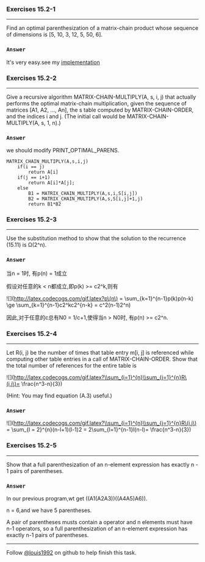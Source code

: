 ### Exercises 15.2-1
***
Find an optimal parenthesization of a matrix-chain product whose sequence of dimensions is [5, 10, 3, 12, 5, 50, 6].
### `Answer`
It's very easy.see my [implementation](./Matrix-chain-multiplication.c)

### Exercises 15.2-2
***
Give a recursive algorithm MATRIX-CHAIN-MULTIPLY(A, s, i, j) that actually performs the optimal matrix-chain multiplication, given the sequence of matrices [A1, A2, ..., An], the s table computed by MATRIX-CHAIN-ORDER, and the indices i and j. (The initial call would be MATRIX-CHAIN-MULTIPLY(A, s, 1, n).)

### `Answer`
we should modify PRINT_OPTIMAL_PARENS.
	
	MATRIX_CHAIN_MULTIPLY(A,s,i,j)
		if(i == j)
			return A[i]
		if(j == i+1)
			return A[i]*A[j];
		else
			B1 = MATRIX_CHAIN_MULTIPLY(A,s,i,S[i,j])
			B2 = MATRIX_CHAIN_MULTIPLY(A,s,S[i,j]+1,j)
			return B1*B2

### Exercises 15.2-3
***
Use the substitution method to show that the solution to the recurrence (15.11) is Ω(2^n).### `Answer`
当n = 1时, 有p(n) = 1成立

假设对任意的k < n都成立,即p(k) >= c2^k,则有

![](http://latex.codecogs.com/gif.latex?p\(n\) = \\sum_{k=1}^{n-1}p\(k\)p\(n-k\) \\ge \\sum_{k=1}^{n-1}c2^kc2^{n-k} = c^2\(n-1\)2^n)
				
因此,对于任意的c总有N0 = 1/c+1,使得当n > N0时, 有p(n) >= c2^n.

### Exercises 15.2-4
***
Let R(i, j) be the number of times that table entry m[i, j] is referenced while computing other table entries in a call of MATRIX-CHAIN-ORDER. Show that the total number of references for the entire table is

![](http://latex.codecogs.com/gif.latex?\\sum_{i=1}^{n}\\sum_{j=1}^{n}R\(i,j\)= \\frac{n^3-n}{3})

(Hint: You may find equation (A.3) useful.)

### `Answer`
![](http://latex.codecogs.com/gif.latex?\\sum_{i=1}^{n}\\sum_{j=1}^{n}R\(i,j\) = \\sum_{l = 2}^{n}\(n-l+1\)\(l-1\)2 = 2\\sum_{l=1}^{n-1}l\(n-l\)= \\frac{n^3-n}{3})
			
### Exercises 15.2-5
***
Show that a full parenthesization of an n-element expression has exactly n - 1 pairs of parentheses.### `Answer`
In our previous program,wt get ((A1(A2A3))((A4A5)A6)).

n = 6,and we have 5 parentheses.

A pair of parentheses musts contain a operator and n elements must have n-1 operators, so a full parenthesization of an n-element expression has exactly n-1 pairs of parentheses.
***
Follow [@louis1992](https://github.com/gzc) on github to help finish this task.

